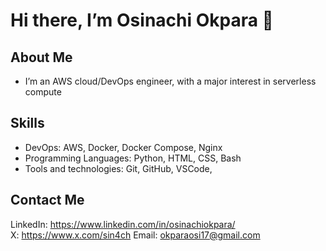 # Hi there, I’m Osinachi Okpara 👋

## About Me
- I’m an AWS cloud/DevOps engineer, with a major interest in serverless compute

## Skills
- DevOps: AWS, Docker, Docker Compose, Nginx
- Programming Languages: Python, HTML, CSS, Bash
- Tools and technologies: Git, GitHub, VSCode, 

## Contact Me
LinkedIn: https://www.linkedin.com/in/osinachiokpara/  
X: https://www.x.com/sin4ch
Email: okparaosi17@gmail.com
<!--
**sin4ch/sin4ch** is a ✨ _special_ ✨ repository because its `README.md` (this file) appears on your GitHub profile.

Here are some ideas to get you started:

- 🔭 I’m currently working on 
- 🌱 I’m currently learning ...
- 👯 I’m looking to collaborate on ...
- 🤔 I’m looking for help with ...
- 💬 Ask me about ...
- 📫 How to reach me: ...
- 😄 Pronouns: ...
- ⚡ Fun fact: ...
-->
